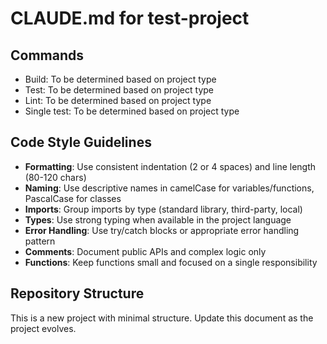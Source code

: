 # CLAUDE.md for test-project

## Commands
- Build: To be determined based on project type
- Test: To be determined based on project type
- Lint: To be determined based on project type
- Single test: To be determined based on project type

## Code Style Guidelines
- **Formatting**: Use consistent indentation (2 or 4 spaces) and line length (80-120 chars)
- **Naming**: Use descriptive names in camelCase for variables/functions, PascalCase for classes
- **Imports**: Group imports by type (standard library, third-party, local)
- **Types**: Use strong typing when available in the project language
- **Error Handling**: Use try/catch blocks or appropriate error handling pattern
- **Comments**: Document public APIs and complex logic only
- **Functions**: Keep functions small and focused on a single responsibility

## Repository Structure
This is a new project with minimal structure. Update this document as the project evolves.